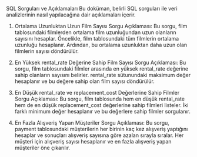 SQL Sorguları ve Açıklamaları
Bu doküman, belirli SQL sorguları ile veri analizlerinin nasıl yapılacağına dair açıklamaları içerir.

1. Ortalama Uzunluktan Uzun Film Sayısı
Sorgu Açıklaması:
Bu sorgu, film tablosundaki filmlerden ortalama film uzunluğundan uzun olanların sayısını hesaplar. Öncelikle, film tablosundaki tüm filmlerin ortalama uzunluğu hesaplanır. Ardından, bu ortalama uzunluktan daha uzun olan filmlerin sayısı döndürülür.

2. En Yüksek rental_rate Değerine Sahip Film Sayısı
Sorgu Açıklaması:
Bu sorgu, film tablosundaki filmler arasında en yüksek rental_rate değerine sahip olanların sayısını belirler. rental_rate sütunundaki maksimum değer hesaplanır ve bu değere sahip olan film sayısı döndürülür.

3. En Düşük rental_rate ve replacement_cost Değerlerine Sahip Filmler
Sorgu Açıklaması:
Bu sorgu, film tablosunda hem en düşük rental_rate hem de en düşük replacement_cost değerlerine sahip filmleri listeler. İki farklı minimum değer hesaplanır ve bu değerlere sahip filmler sorgulanır.

4. En Fazla Alışveriş Yapan Müşteriler
Sorgu Açıklaması:
Bu sorgu, payment tablosundaki müşterilerin her birinin kaç kez alışveriş yaptığını hesaplar ve sonuçları alışveriş sayısına göre azalan sırayla sıralar. Her müşteri için alışveriş sayısı hesaplanır ve en fazla alışveriş yapan müşteriler öne çıkarılır.
